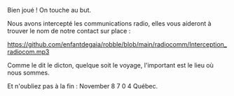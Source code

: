 Bien joué ! On touche au but.

Nous avons intercepté les communications radio, elles vous aideront à trouver le nom de notre contact sur place : 

https://github.com/enfantdegaia/robble/blob/main/radiocomm/Interception_radiocom.mp3

Comme le dit le dicton, quelque soit le voyage, l'important est le lieu où nous sommes. 

Et n'oubliez pas à la fin : November 8 7 0 4 Québec.

